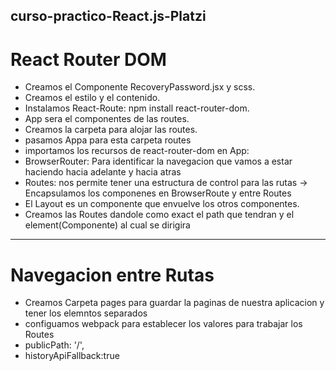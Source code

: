 ## curso-practico-React.js-Platzi

# React Router DOM
- Creamos el Componente RecoveryPassword.jsx y scss.
- Creamos el estilo y el contenido.
- Instalamos React-Route: npm install react-router-dom.
- App sera el componentes de las routes.
- Creamos la carpeta para alojar las routes.
- pasamos Appa para esta carpeta routes
- importamos los recursos de react-router-dom en App:
- BrowserRouter: Para identificar la navegacion que vamos a estar haciendo hacia adelante y hacia atras
- Routes: nos permite tener una estructura de control para las rutas
-> Encapsulamos los componenes en BrowserRoute y entre Routes
- El Layout es un componente que envuelve los otros componentes.
- Creamos las Routes dandole como exact el path que tendran y el element(Componente) al cual se dirigira

--------

# Navegacion entre Rutas
- Creamos Carpeta pages para guardar la paginas de nuestra aplicacion y tener los elemntos separados
- configuamos webpack para establecer los valores para trabajar los Routes
- publicPath: '/',
- historyApiFallback:true


